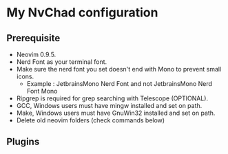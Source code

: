 # My NvChad configuration

## Prerequisite

- Neovim 0.9.5.
- Nerd Font as your terminal font.
- Make sure the nerd font you set doesn't end with Mono to prevent small icons. 
    - Example : JetbrainsMono Nerd Font and not JetbrainsMono Nerd Font Mono
- Ripgrep is required for grep searching with Telescope (OPTIONAL).
- GCC, Windows users must have mingw installed and set on path.
- Make, Windows users must have GnuWin32 installed and set on path.
- Delete old neovim folders (check commands below)

## Plugins
